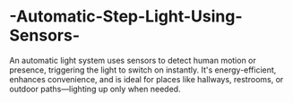 # -Automatic-Step-Light-Using-Sensors-
An automatic light system uses sensors to detect human motion or presence, triggering the light to switch on instantly. It's energy-efficient, enhances convenience, and is ideal for places like hallways, restrooms, or outdoor paths—lighting up only when needed.
